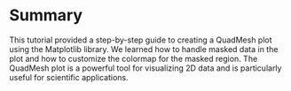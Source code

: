 # Summary

This tutorial provided a step-by-step guide to creating a QuadMesh plot using the Matplotlib library. We learned how to handle masked data in the plot and how to customize the colormap for the masked region. The QuadMesh plot is a powerful tool for visualizing 2D data and is particularly useful for scientific applications.
